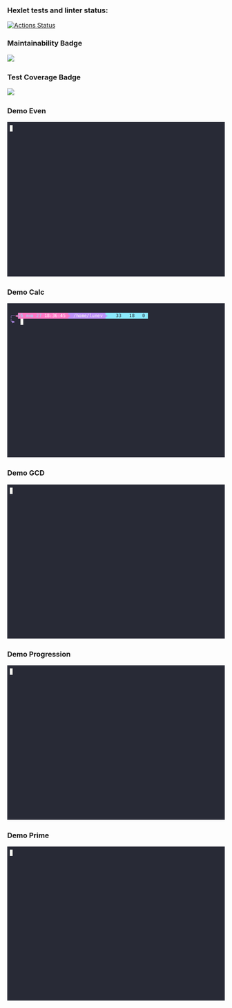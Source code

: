 ### Hexlet tests and linter status:
[![Actions Status](https://github.com/NeoEmo/java-project-61/actions/workflows/hexlet-check.yml/badge.svg)](https://github.com/NeoEmo/java-project-61/actions)
### Maintainability Badge
<a href="https://codeclimate.com/github/NeoEmo/java-project-61/maintainability">
	<img src="https://api.codeclimate.com/v1/badges/ae8adbf03621310642d3/maintainability" />
</a>

### Test Coverage Badge
<a href="https://codeclimate.com/github/NeoEmo/java-project-61/test_coverage">
	<img src="https://api.codeclimate.com/v1/badges/ae8adbf03621310642d3/test_coverage" />
</a>

### Demo Even
![](https://github.com/NeoEmo/java-project-61/blob/main/GIF%60s/Even.gif)

### Demo Calc
![](https://github.com/NeoEmo/java-project-61/blob/main/GIF%60s/calc.gif)

### Demo GCD
![](https://github.com/NeoEmo/java-project-61/blob/main/GIF%60s/GCD.gif)

### Demo Progression
![](https://github.com/NeoEmo/java-project-61/blob/main/GIF%60s/Progression.gif)

### Demo Prime
![](https://github.com/NeoEmo/java-project-61/blob/main/GIF%60s/Prime.gif)

